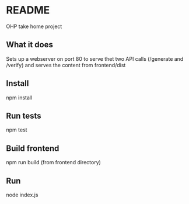 # README
OHP take home project

## What it does
Sets up a webserver on port 80 to serve thet two API calls (/generate and /verify) and serves the content from frontend/dist

## Install
npm install

## Run tests
npm test

## Build frontend
npm run build (from frontend directory)

## Run
node index.js